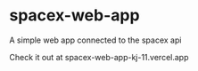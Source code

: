 # spacex-web-app
A simple web app connected to the spacex api

Check it out at spacex-web-app-kj-11.vercel.app
